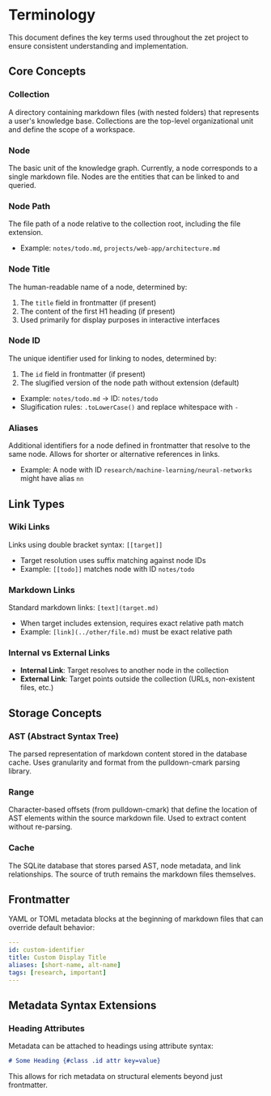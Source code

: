 # Terminology

This document defines the key terms used throughout the zet project to
ensure consistent understanding and implementation.

## Core Concepts

### Collection

A directory containing markdown files (with nested folders) that
represents a user's knowledge base. Collections are the top-level
organizational unit and define the scope of a workspace.

### Node

The basic unit of the knowledge graph. Currently, a node corresponds
to a single markdown file. Nodes are the entities that can be linked
to and queried.

### Node Path

The file path of a node relative to the collection root, including the
file extension.

- Example: `notes/todo.md`, `projects/web-app/architecture.md`

### Node Title

The human-readable name of a node, determined by:

1. The `title` field in frontmatter (if present)
2. The content of the first H1 heading (if present)
3. Used primarily for display purposes in interactive interfaces

### Node ID

The unique identifier used for linking to nodes, determined by:

1. The `id` field in frontmatter (if present)
2. The slugified version of the node path without extension (default)

- Example: `notes/todo.md` → ID: `notes/todo`
- Slugification rules: `.toLowerCase()` and replace whitespace with
  `-`

### Aliases

Additional identifiers for a node defined in frontmatter that resolve
to the same node. Allows for shorter or alternative references in
links.

- Example: A node with ID `research/machine-learning/neural-networks`
  might have alias `nn`

## Link Types

### Wiki Links

Links using double bracket syntax: `[[target]]`

- Target resolution uses suffix matching against node IDs
- Example: `[[todo]]` matches node with ID `notes/todo`

### Markdown Links

Standard markdown links: `[text](target.md)`

- When target includes extension, requires exact relative path match
- Example: `[link](../other/file.md)` must be exact relative path

### Internal vs External Links

- **Internal Link**: Target resolves to another node in the collection
- **External Link**: Target points outside the collection (URLs,
  non-existent files, etc.)

## Storage Concepts

### AST (Abstract Syntax Tree)

The parsed representation of markdown content stored in the database
cache. Uses granularity and format from the pulldown-cmark parsing
library.

### Range

Character-based offsets (from pulldown-cmark) that define the location
of AST elements within the source markdown file. Used to extract
content without re-parsing.

### Cache

The SQLite database that stores parsed AST, node metadata, and link
relationships. The source of truth remains the markdown files
themselves.

## Frontmatter

YAML or TOML metadata blocks at the beginning of markdown files that
can override default behavior:

```yaml
---
id: custom-identifier
title: Custom Display Title
aliases: [short-name, alt-name]
tags: [research, important]
---
```

## Metadata Syntax Extensions

### Heading Attributes

Metadata can be attached to headings using attribute syntax:

```markdown
# Some Heading {#class .id attr key=value}
```

This allows for rich metadata on structural elements beyond just
frontmatter.
